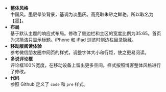 - **整体风格**<br/>中国风。墨层晕染背景，基调为淡墨灰。高亮取朱砂之鲜艳。所以取名为【墨】。
- **布局**<br/>基于默认主题的响应式布局。修改了侧边栏和主区的宽度比例为35:65。首页为求简洁只显示标题。iPhone 和 iPad 浏览时侧边栏目录隐藏。
- **移动版阅读体验**<br/>参考微信朋友圈中网页的样式，调整字体大小和行距，使之更易阅读。
- **多说评论框**<br/>评论框100%宽度，在移动设备上留出更多空间。样式按照博客整体风格进行了修改。
- **代码**<br/>参照 Github 定义了 `code` 和 `pre` 样式。
